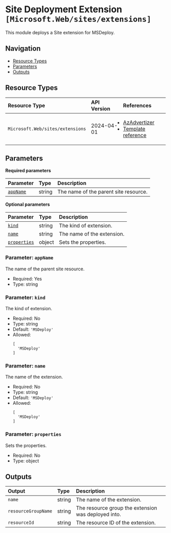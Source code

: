 # Site Deployment Extension  `[Microsoft.Web/sites/extensions]`

This module deploys a Site extension for MSDeploy.

## Navigation

- [Resource Types](#Resource-Types)
- [Parameters](#Parameters)
- [Outputs](#Outputs)

## Resource Types

| Resource Type | API Version | References |
| :-- | :-- | :-- |
| `Microsoft.Web/sites/extensions` | 2024-04-01 | <ul style="padding-left: 0px;"><li>[AzAdvertizer](https://www.azadvertizer.net/azresourcetypes/microsoft.web_sites_extensions.html)</li><li>[Template reference](https://learn.microsoft.com/en-us/azure/templates/Microsoft.Web/2024-04-01/sites/extensions)</li></ul> |

## Parameters

**Required parameters**

| Parameter | Type | Description |
| :-- | :-- | :-- |
| [`appName`](#parameter-appname) | string | The name of the parent site resource. |

**Optional parameters**

| Parameter | Type | Description |
| :-- | :-- | :-- |
| [`kind`](#parameter-kind) | string | The kind of extension. |
| [`name`](#parameter-name) | string | The name of the extension. |
| [`properties`](#parameter-properties) | object | Sets the properties. |

### Parameter: `appName`

The name of the parent site resource.

- Required: Yes
- Type: string

### Parameter: `kind`

The kind of extension.

- Required: No
- Type: string
- Default: `'MSDeploy'`
- Allowed:
  ```Bicep
  [
    'MSDeploy'
  ]
  ```

### Parameter: `name`

The name of the extension.

- Required: No
- Type: string
- Default: `'MSDeploy'`
- Allowed:
  ```Bicep
  [
    'MSDeploy'
  ]
  ```

### Parameter: `properties`

Sets the properties.

- Required: No
- Type: object

## Outputs

| Output | Type | Description |
| :-- | :-- | :-- |
| `name` | string | The name of the extension. |
| `resourceGroupName` | string | The resource group the extension was deployed into. |
| `resourceId` | string | The resource ID of the extension. |
